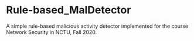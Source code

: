 # Rule-based_MalDetector
A simple rule-based malicious activity detector implemented for the course Network Security in NCTU, Fall 2020.
